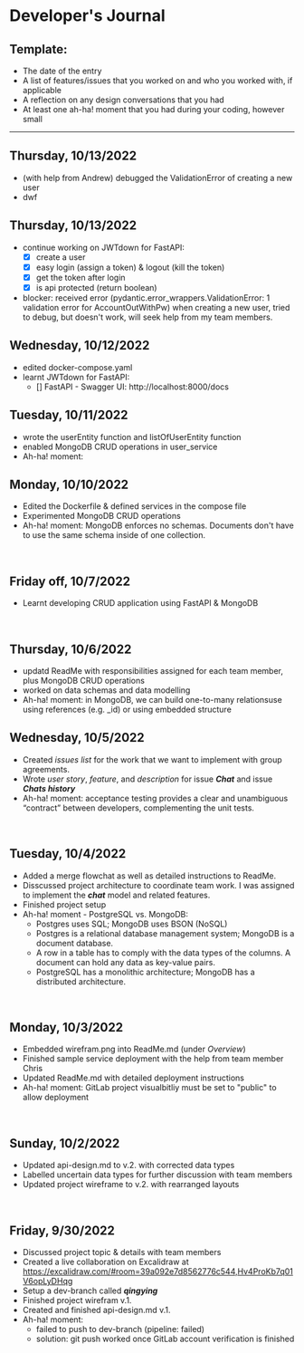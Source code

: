 # Developer's Journal

## Template:

- The date of the entry
- A list of features/issues that you worked on and who you worked with, if applicable
- A reflection on any design conversations that you had
- At least one ah-ha! moment that you had during your coding, however small

---

## Thursday, 10/13/2022

- (with help from Andrew) debugged the ValidationError of creating a new user
- dwf

## Thursday, 10/13/2022

- continue working on JWTdown for FastAPI:
  - [x] create a user
  - [x] easy login (assign a token) & logout (kill the token)
  - [x] get the token after login
  - [x] is api protected (return boolean)
- blocker: received error (pydantic.error_wrappers.ValidationError: 1 validation error for AccountOutWithPw) when creating a new user, tried to debug, but doesn't work, will seek help from my team members.

## Wednesday, 10/12/2022

- edited docker-compose.yaml
- learnt JWTdown for FastAPI:
  - [] FastAPI - Swagger UI: http://localhost:8000/docs

## Tuesday, 10/11/2022

- wrote the userEntity function and listOfUserEntity function
- enabled MongoDB CRUD operations in user_service
- Ah-ha! moment:

## Monday, 10/10/2022

- Edited the Dockerfile & defined services in the compose file
- Experimented MongoDB CRUD operations
- Ah-ha! moment: MongoDB enforces no schemas. Documents don't have to use the same schema inside of one collection.

<br>

## Friday off, 10/7/2022

- Learnt developing CRUD application using FastAPI & MongoDB

<br>

## Thursday, 10/6/2022

- updatd ReadMe with responsibilities assigned for each team member, plus MongoDB CRUD operations
- worked on data schemas and data modelling
- Ah-ha! moment: in MongoDB, we can build one-to-many relationsuse using references (e.g. \_id) or using embedded structure

## Wednesday, 10/5/2022

- Created _issues list_ for the work that we want to implement with group agreements.
- Wrote _user story_, _feature_, and _description_ for issue **_Chat_** and issue **_Chats history_**
- Ah-ha! moment: acceptance testing provides a clear and unambiguous “contract” between developers, complementing the unit tests.

<br>

## Tuesday, 10/4/2022

- Added a merge flowchat as well as detailed instructions to ReadMe.
- Disscussed project architecture to coordinate team work. I was assigned to implement the **_chat_** model and related features.
- Finished project setup
- Ah-ha! moment - PostgreSQL vs. MongoDB:
  - Postgres uses SQL; MongoDB uses BSON (NoSQL)
  - Postgres is a relational database management system; MongoDB is a document database.
  - A row in a table has to comply with the data types of the columns. A document can hold any data as key-value pairs.
  - PostgreSQL has a monolithic architecture; MongoDB has a distributed architecture.

<br>

## Monday, 10/3/2022

- Embedded wirefram.png into ReadMe.md (under _Overview_)
- Finished sample service deployment with the help from team member Chris
- Updated ReadMe.md with detailed deployment instructions
- Ah-ha! moment: GitLab project visualbitliy must be set to "public" to allow deployment

<br>

## Sunday, 10/2/2022

- Updated api-design.md to v.2. with corrected data types
- Labelled uncertain data types for further discussion with team members
- Updated project wireframe to v.2. with rearranged layouts

<br>

## Friday, 9/30/2022

- Discussed project topic & details with team members
- Created a live collaboration on Excalidraw at https://excalidraw.com/#room=39a092e7d8562776c544,Hv4ProKb7q01V6opLyDHqg
- Setup a dev-branch called **_qingying_**
- Finished project wirefram v.1.
- Created and finished api-design.md v.1.
- Ah-ha! moment:
  - failed to push to dev-branch (pipeline: failed)
  - solution: git push worked once GitLab account verification is finished
